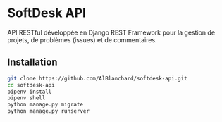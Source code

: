 # SoftDesk API

API RESTful développée en Django REST Framework pour la gestion de projets, de problèmes (issues) et de commentaires.

## Installation

```bash
git clone https://github.com/AlBlanchard/softdesk-api.git
cd softdesk-api
pipenv install
pipenv shell
python manage.py migrate
python manage.py runserver
```